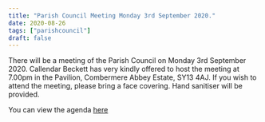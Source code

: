 ```yaml
---
title: "Parish Council Meeting Monday 3rd September 2020."
date: 2020-08-26
tags: ["parishcouncil"]
draft: false
---
```


There will be a meeting of the Parish Council on Monday 3rd September 2020. Callendar Beckett has very kindly offered to host the meeting at 7.00pm in the Pavilion, Combermere Abbey Estate, SY13 4AJ. If you wish to attend the meeting, please bring a face covering. Hand sanitiser will be provided.

You can view the agenda [here]( https://drive.google.com/file/d/1Ru-nnXjRsbQYKJYskh5nDS7YP1t41w4T/view?usp=sharing)
